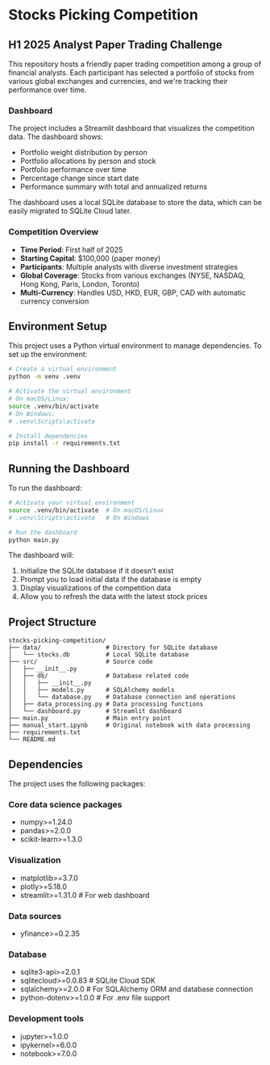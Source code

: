 # Stocks Picking Competition
## H1 2025 Analyst Paper Trading Challenge

This repository hosts a friendly paper trading competition among a group of financial analysts. Each participant has selected a portfolio of stocks from various global exchanges and currencies, and we're tracking their performance over time.

### Dashboard

The project includes a Streamlit dashboard that visualizes the competition data. The dashboard shows:

- Portfolio weight distribution by person
- Portfolio allocations by person and stock
- Portfolio performance over time
- Percentage change since start date
- Performance summary with total and annualized returns

The dashboard uses a local SQLite database to store the data, which can be easily migrated to SQLite Cloud later.

### Competition Overview
- **Time Period**: First half of 2025
- **Starting Capital**: $100,000 (paper money)
- **Participants**: Multiple analysts with diverse investment strategies
- **Global Coverage**: Stocks from various exchanges (NYSE, NASDAQ, Hong Kong, Paris, London, Toronto)
- **Multi-Currency**: Handles USD, HKD, EUR, GBP, CAD with automatic currency conversion

## Environment Setup

This project uses a Python virtual environment to manage dependencies. To set up the environment:

```bash
# Create a virtual environment
python -m venv .venv

# Activate the virtual environment
# On macOS/Linux:
source .venv/bin/activate
# On Windows:
# .venv\Scripts\activate

# Install dependencies
pip install -r requirements.txt
```

## Running the Dashboard

To run the dashboard:

```bash
# Activate your virtual environment
source .venv/bin/activate  # On macOS/Linux
# .venv\Scripts\activate   # On Windows

# Run the dashboard
python main.py
```

The dashboard will:
1. Initialize the SQLite database if it doesn't exist
2. Prompt you to load initial data if the database is empty
3. Display visualizations of the competition data
4. Allow you to refresh the data with the latest stock prices

## Project Structure

```
stocks-picking-competition/
├── data/                  # Directory for SQLite database
│   └── stocks.db          # Local SQLite database
├── src/                   # Source code
│   ├── __init__.py
│   ├── db/                # Database related code
│   │   ├── __init__.py
│   │   ├── models.py      # SQLAlchemy models
│   │   └── database.py    # Database connection and operations
│   ├── data_processing.py # Data processing functions
│   └── dashboard.py       # Streamlit dashboard
├── main.py                # Main entry point
├── manual_start.ipynb     # Original notebook with data processing
├── requirements.txt
└── README.md
```

## Dependencies

The project uses the following packages:

### Core data science packages
- numpy>=1.24.0
- pandas>=2.0.0
- scikit-learn>=1.3.0

### Visualization
- matplotlib>=3.7.0
- plotly>=5.18.0
- streamlit>=1.31.0  # For web dashboard

### Data sources
- yfinance>=0.2.35

### Database
- sqlite3-api>=2.0.1
- sqlitecloud>=0.0.83  # SQLite Cloud SDK
- sqlalchemy>=2.0.0    # For SQLAlchemy ORM and database connection
- python-dotenv>=1.0.0  # For .env file support

### Development tools
- jupyter>=1.0.0
- ipykernel>=6.0.0
- notebook>=7.0.0
